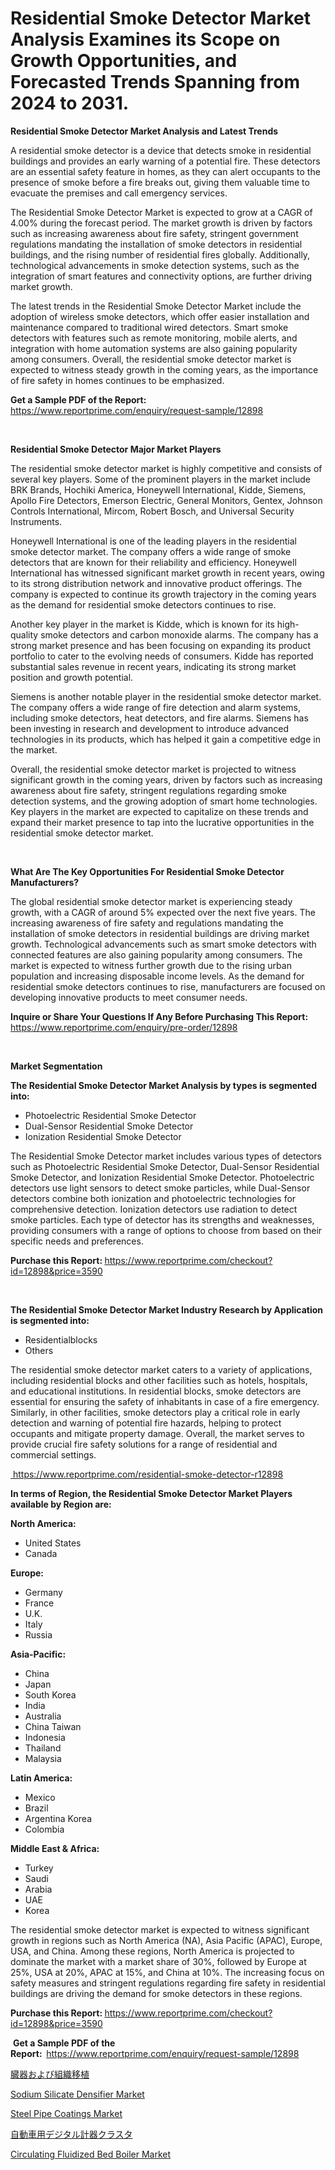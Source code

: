 <p><h1>Residential Smoke Detector Market Analysis Examines its Scope on Growth Opportunities, and Forecasted Trends Spanning from 2024 to 2031.</h1></p><p><strong>Residential Smoke Detector Market Analysis and Latest Trends</strong></p>
<p><p>A residential smoke detector is a device that detects smoke in residential buildings and provides an early warning of a potential fire. These detectors are an essential safety feature in homes, as they can alert occupants to the presence of smoke before a fire breaks out, giving them valuable time to evacuate the premises and call emergency services.</p><p>The Residential Smoke Detector Market is expected to grow at a CAGR of 4.00% during the forecast period. The market growth is driven by factors such as increasing awareness about fire safety, stringent government regulations mandating the installation of smoke detectors in residential buildings, and the rising number of residential fires globally. Additionally, technological advancements in smoke detection systems, such as the integration of smart features and connectivity options, are further driving market growth.</p><p>The latest trends in the Residential Smoke Detector Market include the adoption of wireless smoke detectors, which offer easier installation and maintenance compared to traditional wired detectors. Smart smoke detectors with features such as remote monitoring, mobile alerts, and integration with home automation systems are also gaining popularity among consumers. Overall, the residential smoke detector market is expected to witness steady growth in the coming years, as the importance of fire safety in homes continues to be emphasized.</p></p>
<p><strong>Get a Sample PDF of the Report:&nbsp;</strong> <a href="https://www.reportprime.com/enquiry/request-sample/12898">https://www.reportprime.com/enquiry/request-sample/12898</a></p>
<p>&nbsp;</p>
<p><strong>Residential Smoke Detector Major Market Players</strong></p>
<p><p>The residential smoke detector market is highly competitive and consists of several key players. Some of the prominent players in the market include BRK Brands, Hochiki America, Honeywell International, Kidde, Siemens, Apollo Fire Detectors, Emerson Electric, General Monitors, Gentex, Johnson Controls International, Mircom, Robert Bosch, and Universal Security Instruments.</p><p>Honeywell International is one of the leading players in the residential smoke detector market. The company offers a wide range of smoke detectors that are known for their reliability and efficiency. Honeywell International has witnessed significant market growth in recent years, owing to its strong distribution network and innovative product offerings. The company is expected to continue its growth trajectory in the coming years as the demand for residential smoke detectors continues to rise.</p><p>Another key player in the market is Kidde, which is known for its high-quality smoke detectors and carbon monoxide alarms. The company has a strong market presence and has been focusing on expanding its product portfolio to cater to the evolving needs of consumers. Kidde has reported substantial sales revenue in recent years, indicating its strong market position and growth potential.</p><p>Siemens is another notable player in the residential smoke detector market. The company offers a wide range of fire detection and alarm systems, including smoke detectors, heat detectors, and fire alarms. Siemens has been investing in research and development to introduce advanced technologies in its products, which has helped it gain a competitive edge in the market.</p><p>Overall, the residential smoke detector market is projected to witness significant growth in the coming years, driven by factors such as increasing awareness about fire safety, stringent regulations regarding smoke detection systems, and the growing adoption of smart home technologies. Key players in the market are expected to capitalize on these trends and expand their market presence to tap into the lucrative opportunities in the residential smoke detector market.</p></p>
<p>&nbsp;</p>
<p><strong>What Are The Key Opportunities For Residential Smoke Detector Manufacturers?</strong></p>
<p><p>The global residential smoke detector market is experiencing steady growth, with a CAGR of around 5% expected over the next five years. The increasing awareness of fire safety and regulations mandating the installation of smoke detectors in residential buildings are driving market growth. Technological advancements such as smart smoke detectors with connected features are also gaining popularity among consumers. The market is expected to witness further growth due to the rising urban population and increasing disposable income levels. As the demand for residential smoke detectors continues to rise, manufacturers are focused on developing innovative products to meet consumer needs.</p></p>
<p><strong>Inquire or Share Your Questions If Any Before Purchasing This Report:</strong> <a href="https://www.reportprime.com/enquiry/pre-order/12898">https://www.reportprime.com/enquiry/pre-order/12898</a></p>
<p>&nbsp;</p>
<p><strong>Market Segmentation</strong></p>
<p><strong>The Residential Smoke Detector Market Analysis by types is segmented into:</strong></p>
<p><ul><li>Photoelectric Residential Smoke Detector</li><li>Dual-Sensor Residential Smoke Detector</li><li>Ionization Residential Smoke Detector</li></ul></p>
<p><p>The Residential Smoke Detector market includes various types of detectors such as Photoelectric Residential Smoke Detector, Dual-Sensor Residential Smoke Detector, and Ionization Residential Smoke Detector. Photoelectric detectors use light sensors to detect smoke particles, while Dual-Sensor detectors combine both ionization and photoelectric technologies for comprehensive detection. Ionization detectors use radiation to detect smoke particles. Each type of detector has its strengths and weaknesses, providing consumers with a range of options to choose from based on their specific needs and preferences.</p></p>
<p><strong>Purchase this Report:&nbsp;</strong><a href="https://www.reportprime.com/checkout?id=12898&price=3590">https://www.reportprime.com/checkout?id=12898&price=3590</a></p>
<p>&nbsp;</p>
<p><strong>The Residential Smoke Detector Market Industry Research by Application is segmented into:</strong></p>
<p><ul><li>Residentialblocks</li><li>Others</li></ul></p>
<p><p>The residential smoke detector market caters to a variety of applications, including residential blocks and other facilities such as hotels, hospitals, and educational institutions. In residential blocks, smoke detectors are essential for ensuring the safety of inhabitants in case of a fire emergency. Similarly, in other facilities, smoke detectors play a critical role in early detection and warning of potential fire hazards, helping to protect occupants and mitigate property damage. Overall, the market serves to provide crucial fire safety solutions for a range of residential and commercial settings.</p></p>
<p><a href="https://www.reportprime.com/residential-smoke-detector-r12898">&nbsp;https://www.reportprime.com/residential-smoke-detector-r12898</a></p>
<p><strong>In terms of Region, the Residential Smoke Detector Market Players available by Region are:</strong></p>
<p>
    <p> <strong> North America: </strong>
        <ul>
            <li>United States</li>
            <li>Canada</li>
        </ul>
        </p> 
    <p> <strong> Europe: </strong>
        <ul>
            <li>Germany</li>
            <li>France</li>
            <li>U.K.</li>
            <li>Italy</li>
            <li>Russia</li>
        </ul>
        </p> 
    <p> <strong> Asia-Pacific: </strong>
        <ul>
            <li>China</li>
            <li>Japan</li>
            <li>South Korea</li>
            <li>India</li>
            <li>Australia</li>
            <li>China Taiwan</li>
            <li>Indonesia</li>
            <li>Thailand</li>
            <li>Malaysia</li>
        </ul>
        </p> 
    <p> <strong> Latin America: </strong>
        <ul>
            <li>Mexico</li>
            <li>Brazil</li>
            <li>Argentina Korea</li>
            <li>Colombia</li>
        </ul>
        </p> 
    <p> <strong> Middle East & Africa: </strong>
        <ul>
            <li>Turkey</li>
            <li>Saudi</li>
            <li>Arabia</li>
            <li>UAE</li>
            <li>Korea</li>
        </ul>
    </p>
    </p>
<p><p>The residential smoke detector market is expected to witness significant growth in regions such as North America (NA), Asia Pacific (APAC), Europe, USA, and China. Among these regions, North America is projected to dominate the market with a market share of 30%, followed by Europe at 25%, USA at 20%, APAC at 15%, and China at 10%. The increasing focus on safety measures and stringent regulations regarding fire safety in residential buildings are driving the demand for smoke detectors in these regions.</p></p>
<p><strong>Purchase this Report: </strong><a href="https://www.reportprime.com/checkout?id=12898&price=3590">https://www.reportprime.com/checkout?id=12898&price=3590</a></p>
<p>&nbsp;<strong>Get a Sample PDF of the Report:&nbsp;&nbsp;</strong><a href="https://www.reportprime.com/enquiry/request-sample/12898">https://www.reportprime.com/enquiry/request-sample/12898</a></p>
<p><strong></strong></p>
<p><p><a href="https://medium.com/@logaolloway76845/%E8%87%93%E5%99%A8%E3%81%A8%E7%B5%84%E7%B9%94%E7%A7%BB%E6%A4%8D%E5%B8%82%E5%A0%B4%E3%81%AE%E3%83%88%E3%83%AC%E3%83%B3%E3%83%89%E3%81%A8%E5%B8%82%E5%A0%B4%E5%88%86%E6%9E%90%E3%81%AF-2024%E5%B9%B4%E3%81%8B%E3%82%892031%E5%B9%B4%E3%81%BE%E3%81%A7%E3%81%AE%E6%9C%9F%E9%96%93%E3%81%AB%E4%BA%88%E6%B8%AC%E3%81%95%E3%82%8C%E3%81%A6%E3%81%84%E3%81%BE%E3%81%99-d38e040e0c19">臓器および組織移植</a></p><p><a href="https://medium.com/@warren.edmunds45645/sodium-silicate-densifier-market-analysis-its-cagr-market-segmentation-and-global-industry-33e0355bd2a4">Sodium Silicate Densifier Market</a></p><p><a href="https://issuu.com/reportprime-2/docs/steel-pipe-coatings-market-size-2030.pptx">Steel Pipe Coatings Market</a></p><p><a href="https://github.com/adcxff01450218/Market-Research-Report-List-1/blob/main/645440220682.md">自動車用デジタル計器クラスタ</a></p><p><a href="https://github.com/jhcraigie/Market-Research-Report-List-2/blob/main/circulating-fluidized-bed-boiler-market.md">Circulating Fluidized Bed Boiler Market</a></p></p>